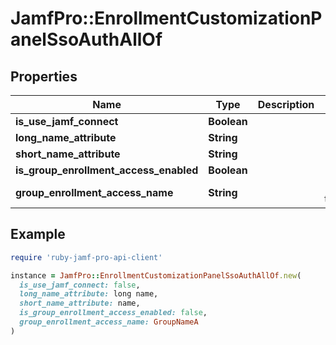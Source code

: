 # JamfPro::EnrollmentCustomizationPanelSsoAuthAllOf

## Properties

| Name | Type | Description | Notes |
| ---- | ---- | ----------- | ----- |
| **is_use_jamf_connect** | **Boolean** |  |  |
| **long_name_attribute** | **String** |  |  |
| **short_name_attribute** | **String** |  |  |
| **is_group_enrollment_access_enabled** | **Boolean** |  |  |
| **group_enrollment_access_name** | **String** |  | [default to &#39;&#39;] |

## Example

```ruby
require 'ruby-jamf-pro-api-client'

instance = JamfPro::EnrollmentCustomizationPanelSsoAuthAllOf.new(
  is_use_jamf_connect: false,
  long_name_attribute: long name,
  short_name_attribute: name,
  is_group_enrollment_access_enabled: false,
  group_enrollment_access_name: GroupNameA
)
```


